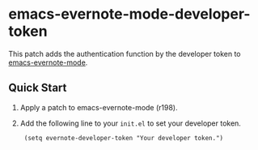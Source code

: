 emacs-evernote-mode-developer-token
===================================

This patch adds the authentication function by the developer token to [emacs-evernote-mode][].

[emacs-evernote-mode]: <https://code.google.com/p/emacs-evernote-mode/> "emacs-evernote-mode"

Quick Start
-----------
1. Apply a patch to emacs-evernote-mode (r198).
2. Add the following line to your `init.el` to set your developer token.

        (setq evernote-developer-token "Your developer token.")
